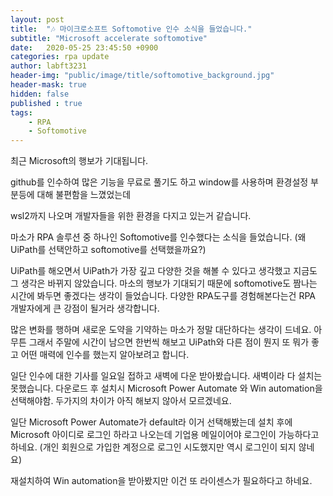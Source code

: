 ```yaml
---
layout: post
title:  "🎶 마이크로소프트 Softomotive 인수 소식을 들었습니다."
subtitle: "Microsoft accelerate softomotive" 
date:   2020-05-25 23:45:50 +0900
categories: rpa update
author: labft3231
header-img: "public/image/title/softomotive_background.jpg"
header-mask: true
hidden: false
published : true
tags:
    - RPA
    - Softomotive
---
```


최근 Microsoft의 행보가 기대됩니다.

github를 인수하여 많은 기능을 무료로 풀기도 하고 window를 사용하며 환경설정 부분등에 대해 불편함을 느꼈었는데

wsl2까지 나오며 개발자들을 위한 환경을 다지고 있는거 같습니다. 

마소가 RPA 솔루션 중 하나인 Softomotive를 인수했다는 소식을 들었습니다.
(왜 UiPath를 선택안하고 softomotive를 선택했을까요?)

UiPath를 해오면서 UiPath가 가장 깊고 다양한 것을 해볼 수 있다고 생각했고 지금도 그 생각은 바뀌지 않았습니다.
마소의 행보가 기대되기 때문에 softomotive도 짬나는 시간에 봐두면 좋겠다는 생각이 들었습니다. 
다양한 RPA도구를 경험해본다는건 RPA 개발자에게 큰 강점이 될거라 생각합니다.


많은 변화를 행하며 새로운 도약을 기약하는 마소가 정말 대단하다는 생각이 드네요.
아무튼 그래서 주말에 시간이 남으면 한번씩 해보고 UiPath와 다른 점이 뭔지 또 뭐가 좋고 어떤 매력에 인수를 했는지 알아보려고 합니다.



일단 인수에 대한 기사를 일요일 접하고 새벽에 다운 받아봤습니다.
새벽이라 다 설치는 못했습니다. 
다운로드 후 설치시 Microsoft Power Automate 와 Win automation을 선택해야함.
두가지의 차이가 아직 해보지 않아서 모르겠네요.



일단 Microsoft Power Automate가 default라 이거 선택해봤는데 
설치 후에 Microsoft 아이디로 로그인 하라고 나오는데 기업용 메일이어야 로그인이 가능하다고 하네요.
(개인 회원으로 가입한 계정으로 로그인 시도했지만 역시 로그인이 되지 않네요)

재설치하여 Win automation을 받아봤지만 이건 또 라이센스가 필요하다고 하네요.



